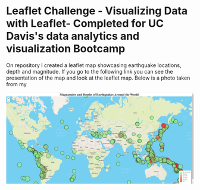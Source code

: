 # Leaflet Challenge  - Visualizing Data with Leaflet- Completed for UC Davis's data analytics and visualization Bootcamp

On repository I created a leaflet map showcasing earthquake locations, depth and magnitude. If you go to the following link you can see the presentation of the map and look at the leaflet map. Below is a photo taken from my 


![alt text](Images/my_images/Capture.png)



